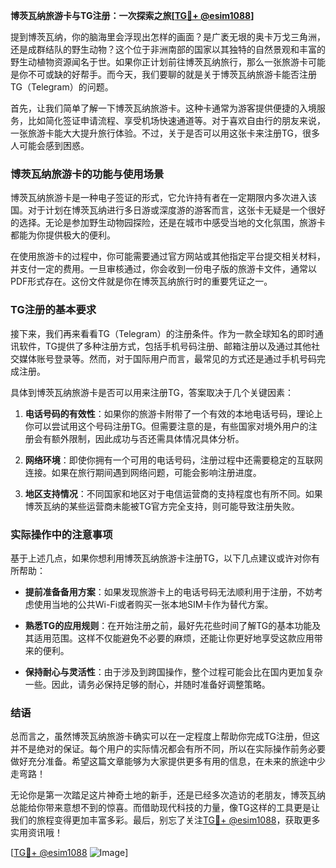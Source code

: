 **博茨瓦纳旅游卡与TG注册：一次探索之旅[[TG💪+ @esim1088](https://t.me/s/esim1088)]**

提到博茨瓦纳，你的脑海里会浮现出怎样的画面？是广袤无垠的奥卡万戈三角洲，还是成群结队的野生动物？这个位于非洲南部的国家以其独特的自然景观和丰富的野生动植物资源闻名于世。如果你正计划前往博茨瓦纳旅行，那么一张旅游卡可能是你不可或缺的好帮手。而今天，我们要聊的就是关于博茨瓦纳旅游卡能否注册TG（Telegram）的问题。

首先，让我们简单了解一下博茨瓦纳旅游卡。这种卡通常为游客提供便捷的入境服务，比如简化签证申请流程、享受机场快速通道等。对于喜欢自由行的朋友来说，一张旅游卡能大大提升旅行体验。不过，关于是否可以用这张卡来注册TG，很多人可能会感到困惑。

### 博茨瓦纳旅游卡的功能与使用场景

博茨瓦纳旅游卡是一种电子签证的形式，它允许持有者在一定期限内多次进入该国。对于计划在博茨瓦纳进行多日游或深度游的游客而言，这张卡无疑是一个很好的选择。无论是参加野生动物园探险，还是在城市中感受当地的文化氛围，旅游卡都能为你提供极大的便利。

在使用旅游卡的过程中，你可能需要通过官方网站或其他指定平台提交相关材料，并支付一定的费用。一旦审核通过，你会收到一份电子版的旅游卡文件，通常以PDF形式存在。这份文件就是你在博茨瓦纳旅行时的重要凭证之一。

### TG注册的基本要求

接下来，我们再来看看TG（Telegram）的注册条件。作为一款全球知名的即时通讯软件，TG提供了多种注册方式，包括手机号码注册、邮箱注册以及通过其他社交媒体账号登录等。然而，对于国际用户而言，最常见的方式还是通过手机号码完成注册。

具体到博茨瓦纳旅游卡是否可以用来注册TG，答案取决于几个关键因素：

1. **电话号码的有效性**：如果你的旅游卡附带了一个有效的本地电话号码，理论上你可以尝试用这个号码注册TG。但需要注意的是，有些国家对境外用户的注册会有额外限制，因此成功与否还需具体情况具体分析。
   
2. **网络环境**：即使你拥有一个可用的电话号码，注册过程中还需要稳定的互联网连接。如果在旅行期间遇到网络问题，可能会影响注册进度。

3. **地区支持情况**：不同国家和地区对于电信运营商的支持程度也有所不同。如果博茨瓦纳的某些运营商未能被TG官方完全支持，则可能导致注册失败。

### 实际操作中的注意事项

基于上述几点，如果你想利用博茨瓦纳旅游卡注册TG，以下几点建议或许对你有所帮助：

- **提前准备备用方案**：如果发现旅游卡上的电话号码无法顺利用于注册，不妨考虑使用当地的公共Wi-Fi或者购买一张本地SIM卡作为替代方案。
  
- **熟悉TG的应用规则**：在开始注册之前，最好先花些时间了解TG的基本功能及其适用范围。这样不仅能避免不必要的麻烦，还能让你更好地享受这款应用带来的便利。

- **保持耐心与灵活性**：由于涉及到跨国操作，整个过程可能会比在国内更加复杂一些。因此，请务必保持足够的耐心，并随时准备好调整策略。

### 结语

总而言之，虽然博茨瓦纳旅游卡确实可以在一定程度上帮助你完成TG注册，但这并不是绝对的保证。每个用户的实际情况都会有所不同，所以在实际操作前务必要做好充分准备。希望这篇文章能够为大家提供更多有用的信息，在未来的旅途中少走弯路！

无论你是第一次踏足这片神奇土地的新手，还是已经多次造访的老朋友，博茨瓦纳总能给你带来意想不到的惊喜。而借助现代科技的力量，像TG这样的工具更是让我们的旅程变得更加丰富多彩。最后，别忘了关注[TG💪+ @esim1088](https://t.me/s/esim1088)，获取更多实用资讯哦！

[[TG💪+ @esim1088](https://t.me/s/esim1088) ![Image](https://i.postimg.cc/4NQfJmqS/Snipaste-2025-05-13-00-14-12.png)]